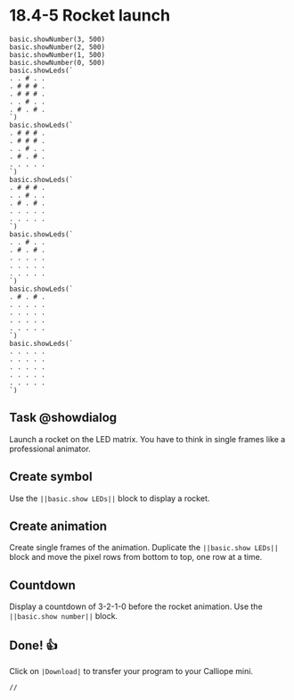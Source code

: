 # 18.4-5 Rocket launch

```ghost
basic.showNumber(3, 500)
basic.showNumber(2, 500)
basic.showNumber(1, 500)
basic.showNumber(0, 500)
basic.showLeds(`
. . # . .
. # # # .
. # # # .
. . # . .
. # . # .
`)
basic.showLeds(`
. # # # .
. # # # .
. . # . .
. # . # .
. . . . .
`)
basic.showLeds(`
. # # # .
. . # . .
. # . # .
. . . . .
. . . . .
`)
basic.showLeds(`
. . # . .
. # . # .
. . . . .
. . . . .
. . . . .
`)
basic.showLeds(`
. # . # .
. . . . .
. . . . .
. . . . .
. . . . .
`)
basic.showLeds(`
. . . . .
. . . . .
. . . . .
. . . . .
. . . . .
`)
```

## Task @showdialog
Launch a rocket on the LED matrix. You have to think in single frames like a professional animator.


## Create symbol
Use the ``||basic.show LEDs||`` block to display a rocket.


## Create animation
Create single frames of the animation. Duplicate the ``||basic.show LEDs||`` block and move the pixel rows from bottom to top, one row at a time.

## Countdown
Display a countdown of 3-2-1-0 before the rocket animation. Use the ``||basic.show number||`` block.


## Done! 👍
Click on ``|Download|`` to transfer your program to your Calliope mini.


```template
//
```